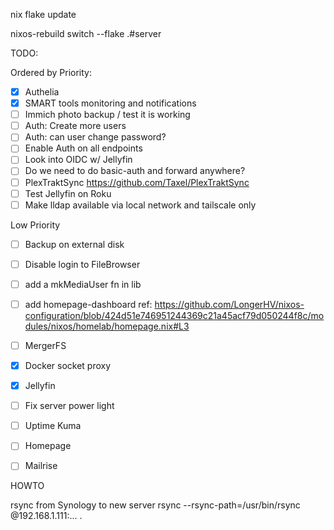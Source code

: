 
nix flake update

nixos-rebuild switch --flake .#server  


TODO:

Ordered by Priority:
- [x] Authelia
- [x] SMART tools monitoring and notifications
- [ ] Immich photo backup / test it is working
- [ ] Auth: Create more users
- [ ] Auth: can user change password?
- [ ] Enable Auth on all endpoints
- [ ] Look into OIDC w/ Jellyfin
- [ ] Do we need to do basic-auth and forward anywhere?
- [ ] PlexTraktSync
    https://github.com/Taxel/PlexTraktSync
- [ ] Test Jellyfin on Roku
- [ ] Make lldap available via local network and tailscale only

Low Priority
- [ ] Backup on external disk
- [ ] Disable login to FileBrowser
- [ ] add a mkMediaUser fn in lib
- [ ] add homepage-dashboard
    ref: https://github.com/LongerHV/nixos-configuration/blob/424d51e746951244369c21a45acf79d050244f8c/modules/nixos/homelab/homepage.nix#L3
- [ ] MergerFS
- [x] Docker socket proxy
- [x] Jellyfin
- [ ] Fix server power light
- [ ] Uptime Kuma
- [ ] Homepage

- [ ] Mailrise


HOWTO

rsync from Synology to new server
rsync --rsync-path=/usr/bin/rsync @192.168.1.111:... .
